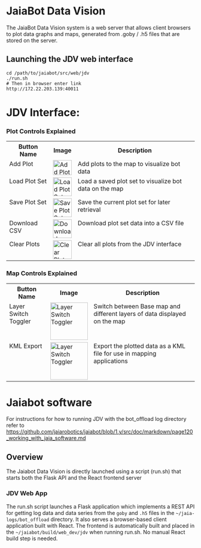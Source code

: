 # JaiaBot Data Vision

The JaiaBot Data Vision system is a web server that allows client browsers to plot data graphs and maps, generated from .goby / .h5 files that are stored on the server.

## Launching the JDV web interface

```
cd /path/to/jaiabot/src/web/jdv
./run.sh
# Then in browser enter link
http://172.22.203.139:40011
```

# JDV Interface: 
### Plot Controls Explained

<table>
  <tr>
    <th>Button Name</th>
    <th>Image</th>
    <th>Description</th>
  </tr>
  <tr>
    <td valign="top">Add Plot</td>
    <td valign="top"><img src="https://raw.githubusercontent.com/jaiarobotics/jaiabot/task/update-environment-setup-documentation/src/web/jdv/client/src/images/Add%20Plot.png" alt="Add Plot" style="width: 50px; height: 40px;"></td>
    <td valign="top">Add plots to the map to visualize bot data</td>
  </tr>
  <tr>
    <td valign="top">Load Plot Set</td>
    <td valign="top"><img src="https://raw.githubusercontent.com/jaiarobotics/jaiabot/task/update-environment-setup-documentation/src/web/jdv/client/src/images/Load%20Plot%20Set.png" alt="Load Plot Set" style="width: 50px; height: auto;"></td>
    <td valign="top">Load a saved plot set to visualize bot data on the map</td>
  </tr>
  <tr>
    <td valign="top">Save Plot Set</td>
    <td valign="top"><img src= "https://raw.githubusercontent.com/jaiarobotics/jaiabot/task/update-environment-setup-documentation/src/web/jdv/client/src/images/Save%20Plot%20Set.png"
     alt="Save Plot Set" style="width: 50px; height: auto;"></td>
    <td valign="top">Save the current plot set for later retrieval</td>
  </tr>
  <tr>
    <td valign="top">Download CSV</td>
    <td valign="top"><img src= "https://raw.githubusercontent.com/jaiarobotics/jaiabot/task/update-environment-setup-documentation/src/web/jdv/client/src/images/Download%20CSV.png"
     alt="Download CSV" style="width: 50px; height: auto;"></td>
    <td valign="top">Download plot set data into a CSV file</td>
  </tr>
  <tr>
    <td valign="top">Clear Plots</td>
    <td valign="top"><img src= "https://raw.githubusercontent.com/jaiarobotics/jaiabot/task/update-environment-setup-documentation/src/web/jdv/client/src/images/Clear%20Plots.png"
     alt="Clear Plots" style="width: 50px; height: auto;"></td>
    <td valign="top">Clear all plots from the JDV interface</td>
  </tr>
</table>

### Map Controls Explained
<table>
  <tr>
    <th>Button Name</th>
    <th>Image</th>
    <th>Description</th>
  </tr>
  <tr>
    <td valign="top">Layer Switch Toggler</td>
    <td valign="top"><img src="https://raw.githubusercontent.com/jaiarobotics/jaiabot/task/update-environment-setup-documentation/src/web/jdv/client/src/images/Layer%20Switch%20Toggler.png" alt="Layer Switch Toggler" alt="Layer Switch Toggler" style="width: 100px; height: auto;"></td>
    <td valign="top">Switch between Base map and different layers of data displayed on the map</td>
  </tr>
  <tr>
    <td valign="top">KML Export</td>
    <td valign="top"><img src="https://raw.githubusercontent.com/jaiarobotics/jaiabot/task/update-environment-setup-documentation/src/web/jdv/client/src/images/KML%20Export%20Button.png" alt="Layer Switch Toggler" alt="KML Export" style="width: 100px; height: auto;"></td>
    <td valign="top">Export the plotted data as a KML file for use in mapping applications</td>
  </tr>
  </table>

# Jaiabot software

For instructions for how to running JDV with the bot_offload log directory refer to https://github.com/jaiarobotics/jaiabot/blob/1.y/src/doc/markdown/page120_working_with_jaia_software.md

## Overview

The Jaiabot Data Vision is directly launched using a script (run.sh) that starts both the Flask API and the React frontend server

### JDV Web App

The run.sh script launches a Flask application which implements a REST API for getting log data and data series from the `goby` and `.h5` files in the `~/jaia-logs/bot_offload` directory. It also serves a browser-based client application built with React. The frontend is automatically built and placed in the `~/jaiabot/build/web_dev/jdv` when running run.sh. No manual React build step is needed.
